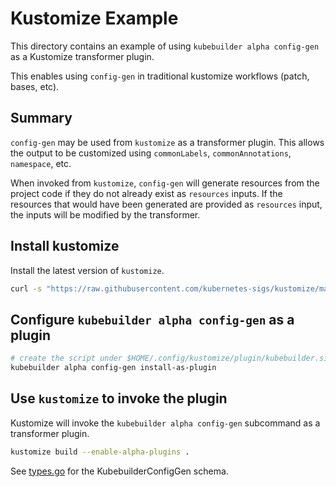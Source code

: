 # Kustomize Example

This directory contains an example of using `kubebuilder alpha config-gen` as a Kustomize transformer
plugin.

This enables using `config-gen` in traditional kustomize workflows (patch, bases, etc).

## Summary

`config-gen` may be used from `kustomize` as a transformer plugin.  This allows the output
to be customized using `commonLabels`, `commonAnnotations`, `namespace`, etc.

When invoked from `kustomize`, `config-gen` will generate resources from the project code
if they do not already exist as `resources` inputs.  If the resources that would have been
generated are provided as `resources` input, the inputs will be modified by the transformer.

## Install kustomize

Install the latest version of `kustomize`.

```sh
curl -s "https://raw.githubusercontent.com/kubernetes-sigs/kustomize/master/hack/install_kustomize.sh"  | bash
```

## Configure `kubebuilder alpha config-gen` as a plugin

```sh
# create the script under $HOME/.config/kustomize/plugin/kubebuilder.sigs.k8s.io/kubebuilderconfiggen
kubebuilder alpha config-gen install-as-plugin
```

## Use `kustomize` to invoke the plugin

Kustomize will invoke the `kubebuilder alpha config-gen` subcommand as a transformer plugin.

```sh
kustomize build --enable-alpha-plugins .
```

See [types.go](../../types.go) for the KubebuilderConfigGen schema.
